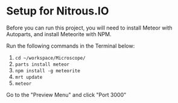 # Setup for Nitrous.IO

Before you can run this project, you will need to install Meteor with Autoparts, and install Meteorite with NPM.

Run the following commands in the Terminal below:

1. `cd ~/workspace/Microscope/`
2. `parts install meteor`
3. `npm install -g meteorite`
4. `mrt update`
5. `meteor`

Go to the "Preview Menu" and click "Port 3000"

